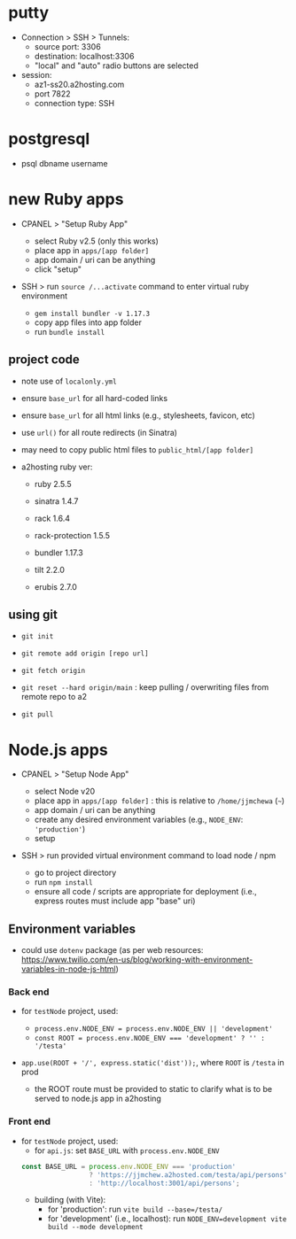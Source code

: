 # putty
- Connection > SSH > Tunnels:
  - source port: 3306
  - destination:  localhost:3306
  - "local" and "auto" radio buttons are selected
- session:
  - az1-ss20.a2hosting.com
  - port 7822
  - connection type: SSH

# postgresql
- psql dbname username

# new Ruby apps
- CPANEL > "Setup Ruby App"
  - select Ruby v2.5 (only this works)
  - place app in `apps/[app folder]`
  - app domain / uri can be anything
  - click "setup"

- SSH > run `source /...activate` command to enter virtual ruby environment
  - `gem install bundler -v 1.17.3`
  - copy app files into app folder
  - run `bundle install`

## project code
- note use of `localonly.yml`
- ensure `base_url` for all hard-coded links
- ensure `base_url` for all html links (e.g., stylesheets, favicon, etc)
- use `url()` for all route redirects (in Sinatra)
- may need to copy public html files to `public_html/[app folder]`

- a2hosting ruby ver:
  - ruby 2.5.5
  - sinatra 1.4.7
  - rack 1.6.4
  - rack-protection 1.5.5

  - bundler 1.17.3
  - tilt 2.2.0
  - erubis 2.7.0

## using git
- `git init`
- `git remote add origin [repo url]`
- `git fetch origin`

- `git reset --hard origin/main` : keep pulling / overwriting files from remote repo to a2
- `git pull`


# Node.js apps
- CPANEL > "Setup Node App"
  - select Node v20
  - place app in `apps/[app folder]` : this is relative to `/home/jjmchewa` (`~`)
  - app domain / uri can be anything
  - create any desired environment variables (e.g., `NODE_ENV`: `'production'`)
  - setup


- SSH > run provided virtual environment command to load node / npm
  - go to project directory
  - run `npm install`
  - ensure all code / scripts are appropriate for deployment (i.e., express routes must include app "base" uri)




## Environment variables
- could use `dotenv` package (as per web resources:  https://www.twilio.com/en-us/blog/working-with-environment-variables-in-node-js-html)

### Back end
- for `testNode` project, used:
  - `process.env.NODE_ENV = process.env.NODE_ENV || 'development'`
  - `const ROOT = process.env.NODE_ENV === 'development' ? '' : '/testa'`

- `app.use(ROOT + '/', express.static('dist'));`, where `ROOT` is `/testa` in prod
  - the ROOT route must be provided to static to clarify what is to be served to node.js app in a2hosting


### Front end
- for `testNode` project, used:
  - for `api.js`:  set `BASE_URL` with `process.env.NODE_ENV`
  ```javascript
  const BASE_URL = process.env.NODE_ENV === 'production'
                   ? 'https://jjmchew.a2hosted.com/testa/api/persons'
                   : 'http://localhost:3001/api/persons';
  ```
  - building (with Vite):
    - for 'production':  run `vite build --base=/testa/`
    - for 'development' (i.e., localhost): run `NODE_ENV=development vite build --mode development` 
